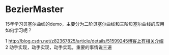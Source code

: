 # BezierMaster

15年学习贝塞尔曲线的demo，主要分为二阶贝塞尔曲线和三阶贝塞尔曲线的应用
如何学习呢？

1 http://blog.csdn.net/z82367825/article/details/51599245博客上有相关介绍
2 动手实现，动手实现，动手实现，重要的事情说三遍
